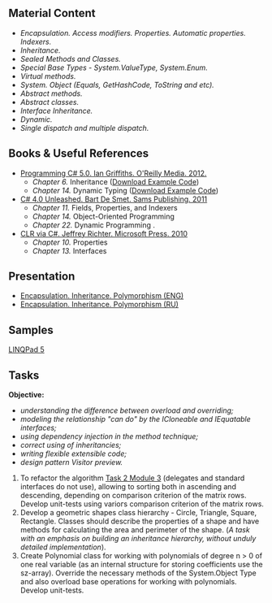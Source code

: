 ## Material Content 
- *Encapsulation. Access modifiers. Properties. Automatic properties. Indexers.*
- *Inheritance.*
- *Sealed Methods and Classes.*
- *Special Base Types - System.ValueType, System.Enum.*
- *Virtual methods.*
- *System. Object (Equals, GetHashCode, ToString and etc).*
- *Abstract methods.*
- *Abstract classes.*
- *Interface Inheritance.*
- *Dynamic.*
- *Single dispatch and multiple dispatch.*

## Books & Useful References 
- [Programming C# 5.0. Ian Griffiths. O'Reilly Media. 2012.](http://shop.oreilly.com/product/0636920024064.do)
  - *Chapter 6.* Inheritance ([Download Example Code](https://resources.oreilly.com/examples/0636920024064/blob/master/Ch06.zip))
  - *Chapter 14.* Dynamic Typing ([Download Example Code](https://resources.oreilly.com/examples/0636920024064/blob/master/Ch14.zip))
- [C# 4.0 Unleashed. Bart De Smet. Sams Publishing. 2011](https://www.goodreads.com/book/show/16284093-c-5-0-unleashed)
   - *Chapter 11.* Fields, Properties, and Indexers
   - *Chapter 14.* Object-Oriented Programming
   - *Chapter 22.* Dynamic Programming .
- [CLR via C#. Jeffrey Richter. Microsoft Press. 2010](https://www.goodreads.com/book/show/7121415-clr-via-c)
   - *Chapter 10.* Properties
   - *Chapter 13.* Interfaces

## Presentation 
- [Encapsulation. Inheritance. Polymorphism (ENG)](https://github.com/EPM-RD-NETLAB/.NET-Framework-modules/blob/master/M6.%20Encapsulation.%20Inheritance.%20Polymorphism/Encapsulation.%20Inheritance.%20Polymorphism.pptx)
- [Encapsulation. Inheritance. Polymorphism (RU)](https://github.com/EPM-RD-NETLAB/.NET-Framework-modules/blob/master/M6.%20Encapsulation.%20Inheritance.%20Polymorphism/Encapsulation.%20Inheritance.%20Polymorphism%20(ru).pptx)

## Samples 
[LINQPad 5](https://github.com/EPM-RD-NETLAB/.NET-Framework-modules/tree/master/M6.%20Encapsulation.%20Inheritance.%20Polymorphism/Samples/LINQPad)

## Tasks  
**Objective:** 
- *understanding the difference between overload and overriding;*
- *modeling the relationship "can do" by the ICloneable and IEquatable interfaces;*
- *using dependency injection in the method technique;*
- *correct using of inheritancies;*
- *writing flexible extensible code;*
- *design pattern Visitor preview.*
1. To refactor the algorithm [Task 2 Module 3](https://github.com/EPM-RD-NETLAB/.NET-Framework-modules/tree/master/M3.%20Types) (delegates and standard interfaces do not use), allowing to sorting both in ascending and descending, depending on comparison criterion of the matrix rows. Develop unit-tests using varioгs comparison criterion of the matrix rows.
2. Develop a geometric shapes class hierarchy - Circle, Triangle, Square, Rectangle. Classes should describe the properties of a shape and have methods for calculating the area and perimeter of the shape. (*A task with an emphasis on building an inheritance hierarchy, without unduly detailed implementation*).
3. Create Polynomial class for working with polynomials of degree n > 0 of one real variable (as an internal structure for storing coefficients use the sz-array). Override the necessary methods of the System.Object Type and also overload base operations for working with polynomials. Develop unit-tests.
